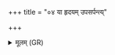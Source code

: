 +++
title = "०४ या हृदयम् उपसर्पन्त्य्"

+++
<details><summary>मूलम् (GR)</summary>

या हृदयम् उपसर्पन्त्य्  
अनुतन्वन्ति कीकसाः ।  
(…) ॥ +++(see 3cd)+++
</details>